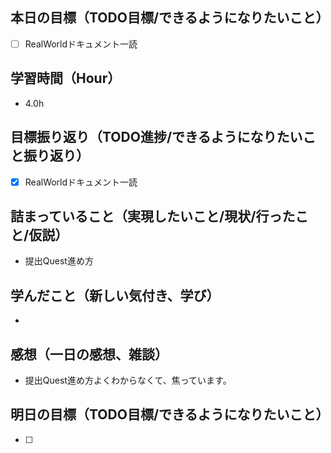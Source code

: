 ## 本日の目標（TODO目標/できるようになりたいこと）
- [ ] RealWorldドキュメント一読

## 学習時間（Hour）
- 4.0h
## 目標振り返り（TODO進捗/できるようになりたいこと振り返り）
- [x] RealWorldドキュメント一読

## 詰まっていること（実現したいこと/現状/行ったこと/仮説）
- 提出Quest進め方
## 学んだこと（新しい気付き、学び）
-
## 感想（一日の感想、雑談）
- 提出Quest進め方よくわからなくて、焦っています。
## 明日の目標（TODO目標/できるようになりたいこと）
- [ ]
